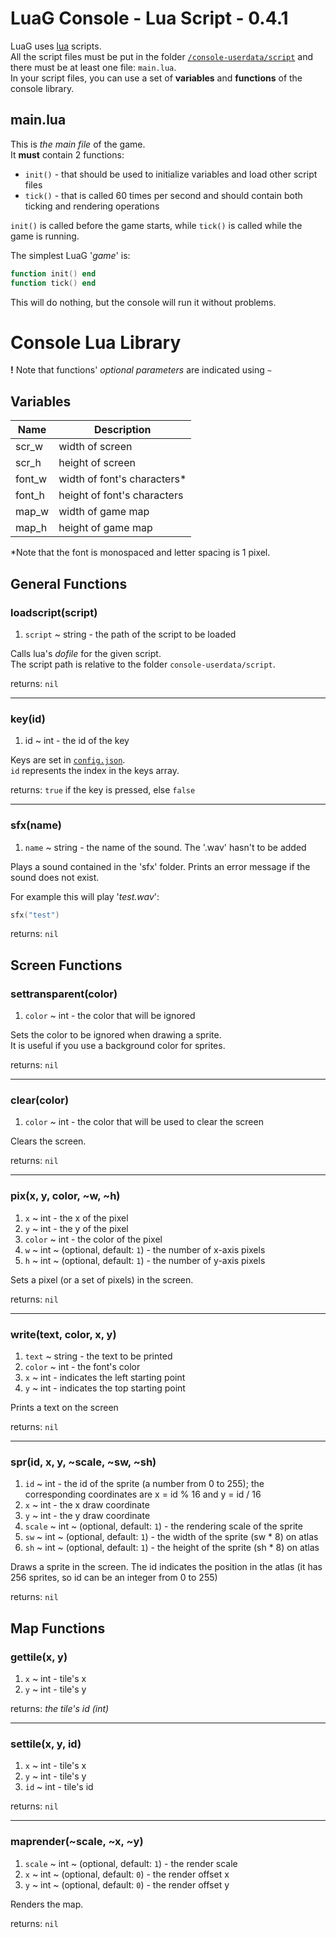 # LuaG Console - Lua Script - 0.4.1

LuaG uses [lua](https://www.lua.org/) scripts.  
All the script files must be put in the folder [`/console-userdata/script`](Files-and-Folders#console-userdata--folder) and there must be at least one file: `main.lua`.  
In your script files, you can use a set of **variables** and **functions** of the console library.

## main.lua
This is *the main file* of the game.  
It **must** contain 2 functions:
- `init()` - that should be used to initialize variables and load other script files
- `tick()` - that is called 60 times per second and should contain both ticking and rendering operations

`init()` is called before the game starts, while `tick()` is called while the game is running.

The simplest LuaG '*game*' is:  
```lua
function init() end
function tick() end
```

This will do nothing, but the console will run it without problems.

# Console Lua Library

**!** Note that functions' *optional parameters* are indicated using `~`

## Variables
| Name      | Description                 |
| --------- | --------------------------- |
| scr_w     | width of screen             |
| scr_h     | height of screen            |
| font_w    | width of font's characters* |
| font_h    | height of font's characters |
| map_w     | width of game map           |
| map_h     | height of game map          |

*Note that the font is monospaced and letter spacing is 1 pixel.

## General Functions

### loadscript(**script**)
1. `script` ~ string - the path of the script to be loaded

Calls lua's *dofile* for the given script.  
The script path is relative to the folder `console-userdata/script`.

returns: `nil`

***

### key(**id**)
1. id ~ int - the id of the key

Keys are set in [`config.json`](Files-and-Folders#configjson--json-file).  
`id` represents the index in the keys array.

returns: `true` if the key is pressed, else `false`

***

### sfx(**name**)
1. `name` ~ string - the name of the sound. The '.wav' hasn't to be added

Plays a sound contained in the 'sfx' folder.
Prints an error message if the sound does not exist.

For example this will play '*test.wav*':
```lua
sfx("test")
```

returns: `nil`

## Screen Functions

### settransparent(**color**)
1. `color` ~ int - the color that will be ignored

Sets the color to be ignored when drawing a sprite.  
It is useful if you use a background color for sprites.

returns: `nil`

***

### clear(**color**)
1. `color` ~ int - the color that will be used to clear the screen

Clears the screen.

returns: `nil`

***

### pix(**x**, **y**, **color**, ~w, ~h)
1. `x` ~ int - the x of the pixel
2. `y` ~ int - the y of the pixel
3. `color` ~ int - the color of the pixel
4. `w` ~ int ~ (optional, default: `1`) - the number of x-axis pixels
5. `h` ~ int ~ (optional, default: `1`) - the number of y-axis pixels

Sets a pixel (or a set of pixels) in the screen.

returns: `nil`

***

### write(**text**, **color**, **x**, **y**)
1. `text` ~ string - the text to be printed
2. `color` ~ int - the font's color
3. `x` ~ int - indicates the left starting point
4. `y` ~ int - indicates the top starting point

Prints a text on the screen

returns: `nil`

***

### spr(**id**, **x**, **y**, ~scale, ~sw, ~sh)
1. `id` ~ int - the id of the sprite (a number from 0 to 255); the corresponding coordinates are x = id % 16 and y = id / 16
2. `x` ~ int - the x draw coordinate
3. `y` ~ int - the y draw coordinate
4. `scale` ~ int ~ (optional, default: `1`) - the rendering scale of the sprite
5. `sw` ~ int ~ (optional, default: `1`) - the width of the sprite (sw * 8) on atlas
6. `sh` ~ int ~ (optional, default: `1`) - the height of the sprite (sh * 8) on atlas

Draws a sprite in the screen.
The id indicates the position in the atlas (it has 256 sprites, so id can be an integer from 0 to 255)

returns: `nil`

## Map Functions

### gettile(**x**, **y**)
1. `x` ~ int - tile's x
2. `y` ~ int - tile's y

returns: *the tile's id (int)*

***

### settile(**x**, **y**, **id**)
1. `x` ~ int - tile's x
2. `y` ~ int - tile's y
3. `id` ~ int - tile's id

returns: `nil`

***

### maprender(~scale, ~x, ~y)
1. `scale` ~ int ~ (optional, default: `1`) - the render scale
2. `x` ~ int ~ (optional, default: `0`) - the render offset x
3. `y` ~ int ~ (optional, default: `0`) - the render offset y

Renders the map.

returns: `nil`

